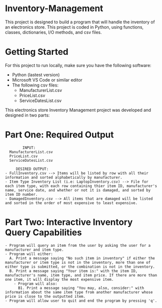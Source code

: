 # Inventory-Management
This project is designed to build a program that will handle the inventory of an electronics store. This project is coded in Python, using functions, classes, dictionaries, I/O methods, and csv files. 

# Getting Started 
For this project to run locally, make sure you have the following software: 
  - Python (lastest version) 
  - Microsoft VS Code or similar editor 
  - The following csv files:
      - ManufacturerList.csv
      - PriceList.csv
      - ServiceDatesList.csv

This electronics store Inventory Management project was developed and designed in two parts: 

  # Part One: Required Output
            INPUT: 
      ManufacturerList.csv 
      PriceList.csv
      ServiceDatesList.csv
      
         DESIRED OUTPUT:
    - FullInventory.csv --> Items will be listed by row with all their information and sorted alphabetically by manufacturer.
    - Item Type Inventory List (i.e: LaptopInventory.csv) --> File for each item type, with each row containing thier item ID, manufacturer's name, service date, and whether or not it is damaged, and sorted by item ID number.
    - DamagedInventory.csv --> All items that are damaged will be listed and sorted in the order of most expensive to least expensive. 
    
  # Part Two: Interactive Inventory Query Capabilities
    - Program will query an item from the user by asking the user for a manufacturer and item type.
    - Program will either: 
      A. Print a message saying "No such item in inventory" if either the manufacturer or item type is not in the inventory, more than one of either type is submitted, or the combination is not in the inventory. 
      B. Print a message saying "Your item is:" with the item ID, manufacturer's name, item type, and item price. If there are more than one item, it will display the most expensive item.
        - Program will also:
          B1. Print a message saying "You may, also, consider:" with information about the same item type from another manufacturer whose price is close to the outputted item.
    - Program will allow user to quit and end the program by pressing 'q'.
